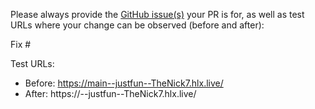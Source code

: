 Please always provide the [GitHub issue(s)](../issues) your PR is for, as well as test URLs where your change can be observed (before and after):

Fix #<gh-issue-id>

Test URLs:
- Before: https://main--justfun--TheNick7.hlx.live/
- After: https://<branch>--justfun--TheNick7.hlx.live/
